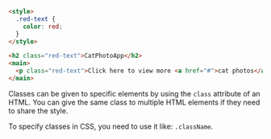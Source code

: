 
```html
<style>
  .red-text {
    color: red;
  }
</style>

<h2 class="red-text">CatPhotoApp</h2>
<main>
  <p class="red-text">Click here to view more <a href="#">cat photos</a>.</p>
</main>
```

Classes can be given to specific elements by using the `class` attribute of an HTML. You can give the same class to multiple HTML elements if they need to share the style.

To specify classes in CSS, you need to use it like: `.className`.
